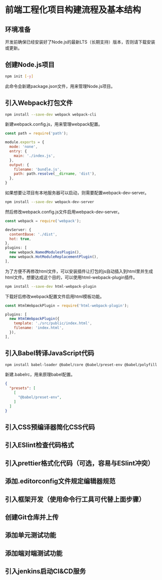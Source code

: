 # 前端工程化项目构建流程及基本结构

## 环境准备

开发前确保已经安装好了Node.js的最新LTS（长期支持）版本，否则请下载安装或更新。

## 创建Node.js项目

``` sh
npm init [-y]

```

此命令会新建package.json文件，用来管理Node.js项目。

## 引入Webpack打包文件

``` sh
npm install --save-dev webpack webpack-cli
```

新建webpack.config.js，用来管理webpack配置。

``` js
const path = require('path');

module.exports = {
  mode: 'none',
  entry: {
    main: './index.js',
  },
  output: {
    filename: 'bundle.js',
    path: path.resolve(__dirname, 'dist'),
  },
}
```

如果想要让项目有本地服务器可以启动，则需要配置webpack-dev-server。

``` sh
npm install --save-dev webpack-dev-server
```

然后修改webpack.config.js文件启用webpack-dev-server。

``` js
const webpack = require('webpack');

devServer: {
  contentBase: './dist',
  hot: true,
},
plugins: [
  new webpack.NamedModulesPlugin(),
  new webpack.HotModuleReplacementPlugin(),
],
```

为了方便不再修改html文件，可以安装插件让打包的js自动插入到html里并生成html文件。想要达成这个目的，可以使用html-webpack-plugin插件。

``` sh
npm install --save-dev html-webpack-plugin
```

下载好后修改webpack配置文件启用html模板功能。

``` js
const HtmlWebpackPlugin = require('html-webpack-plugin');

plugins: [
  new HtmlWebpackPlugin({
    template: './src/public/index.html',
    filename: 'index.html',
  }),
],
```

## 引入Babel转译JavaScript代码

``` sh
npm install babel-loader @babel/core @babel/preset-env @babel/polyfill
```

新建.babelrc，用来原理babel配置。

``` json
{
  "presets": [
    [
      "@babel/preset-env",
    ]
  ]
}
```

## 引入CSS预编译器简化CSS代码

## 引入ESlint检查代码格式

## 引入prettier格式化代码（可选，容易与ESlint冲突）

## 添加.editorconfig文件规定编辑器规范

## 引入框架开发（使用命令行工具可代替上面步骤）

## 创建Git仓库并上传

## 添加单元测试功能

## 添加端对端测试功能

## 引入jenkins启动CI&CD服务
